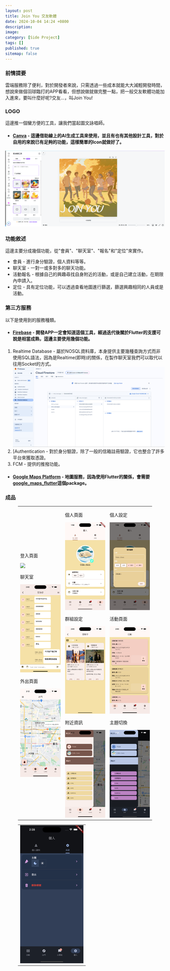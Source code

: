 ```yaml
---
layout: post
title: Join You 交友軟體
date: 2024-10-04 14:24 +0800
description:
image:
category: [Side Project]
tags: []
published: true
sitemap: false
---
```

### 前情提要
雲端服務除了便利，對於開發者來說，只需透過一些成本就能大大減輕開發時間，想說來做個羽球臨打的APP看看，但想說做就做完整一點，把一般交友軟體功能加入進來，要叫什麼好呢?交友...，叫Join You!

### LOGO
這邊推一個蠻方便的工具，讓我們當起圖文詠唱師。
* #### [Canva](https://www.canva.com/) - 這邊借助線上的AI生成工具來使用，並且有也有其他設計工具，對於自用的來說已有足夠的功能，這樣簡單的Icon就做好了。
![](/assets/img/post/2024-1004/p0.png)

### 功能敘述
這邊主要分成幾個功能，從"會員"、"聊天室"、"報名"和"定位"來實作。
* 會員 - 進行身分驗證，個人資料等等。
* 聊天室 - 一對一或多對多的聊天功能。
* 活動報名 - 根據自己的興趣尋找自身附近的活動，或是自己建立活動，在期限內申請入。
* 定位 - 具有定位功能，可以透過查看地圖進行篩選，篩選興趣相同的人員或是活動。

### 第三方服務
以下是使用到的服務種類。

* #### [Firebase](https://firebase.google.com) - 開發APP一定會知道這個工具，經過迭代後關於Flutter的支援可說是相當成熟，這邊主要使用幾個功能。
1. Realtime Database - 屬於NOSQL資料庫，本身提供主要幾種查詢方式而非使用SQL語法，因為是Realtime(即時)的關係，在製作聊天室我們可以取代以往用Socket的方式。
  ![](/assets/img/post/2024-1004/p11.png)
2. [Authentication - 對於身分驗證，除了一般的信箱註冊驗證，它也整合了許多平台來獲取憑證。
3. FCM - 提供的推撥功能。
* #### [Google Maps Platform](https://developers.google.com/maps?hl=zh-tw) - 地圖服務，因為使用Flutter的關係，會需要[google_maps_flutter](https://pub.dev/packages/google_maps_flutter)這個package。

### 成品
<figure>
  <table>
    <tr>
        <td>
          <p>登入頁面</p><img src="/assets/img/post/2024-1004/p1.png" width="200">
          <p>聊天室</p><img src="/assets/img/post/2024-1004/p4.png" width="200">
          <p>外出頁面</p><img src="/assets/img/post/2024-1004/p7.png" width="200">
        </td>
        <td>
          <p>個人頁面</p><img src="/assets/img/post/2024-1004/p2.png" width="200">
          <p>群組設定</p><img src="/assets/img/post/2024-1004/p5.png" width="200">
          <p>附近資訊</p><img src="/assets/img/post/2024-1004/p8.png" width="200">
        </td>
        <td>
          <p>個人設定</p><img src="/assets/img/post/2024-1004/p3.png" width="200">
          <p>活動頁面</p><img src="/assets/img/post/2024-1004/p6.png" width="200">
          <p>主題切換</p><img src="/assets/img/post/2024-1004/p9.png" width="200">
        </td>
    </tr>
  </table>
  <table>
    <tr>
        <td>
          <img src="/assets/img/post/2024-1004/p10.png" width="200">
        </td>
    </tr>
  </table>
</figure>




